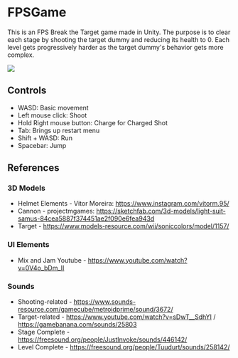 # FPSGame
This is an FPS Break the Target game made in Unity. The purpose is to clear each stage by shooting the target dummy and reducing its health to 0. Each level gets progressively harder as the target dummy's behavior gets more complex.

![](FPSDemo.gif)

<h2>Controls</h2>

* WASD: Basic movement
* Left mouse click: Shoot
* Hold Right mouse button: Charge for Charged Shot
* Tab: Brings up restart menu
* Shift + WASD: Run
* Spacebar: Jump

<h2>References</h2>
<h3>3D Models</h3>

* Helmet Elements - Vitor Moreira: https://www.instagram.com/vitorm.95/
* Cannon - projectmgames: https://sketchfab.com/3d-models/light-suit-samus-84cea5887f374451ae2f090e6fea943d
* Target - https://www.models-resource.com/wii/soniccolors/model/1157/

<h3>UI Elements</h3>

* Mix and Jam Youtube - https://www.youtube.com/watch?v=0V4o_bDm_II

<h3>Sounds</h3>

* Shooting-related - https://www.sounds-resource.com/gamecube/metroidprime/sound/3672/
* Target-related - https://www.youtube.com/watch?v=sDwT__SdhYI / https://gamebanana.com/sounds/25803
* Stage Complete - https://freesound.org/people/JustInvoke/sounds/446142/
* Level Complete - https://freesound.org/people/Tuudurt/sounds/258142/
